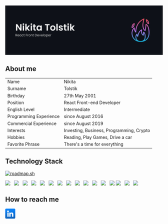 ![Drag Racing](./assets/GitHub%20Preview.jpg)

## About me

<table>
    <tr>
        <td>Name</td>
        <td>Nikita</td>
    </tr>
    <tr>
        <td>Surname</td>
        <td>Tolstik</td>
    </tr>
    <tr>
        <td>Birthday</td>
        <td>27th May 2001</td>
    </tr>
    <tr>
        <td>Position</td>
        <td>React Front-end Developer</td>
    </tr>
    <tr>
        <td>English Level</td>
        <td>Intermediate</td>
    </tr>
    <tr>
        <td>Programming Experience</td>
        <td>since August 2016</td>
    </tr>
    <tr>
        <td>Commercial Experience</td>
        <td>since August 2019</td>
    </tr>
    <tr>
        <td>Interests</td>
        <td>Investing, Business, Programming, Crypto</td>
    </tr>
    <tr>
        <td>Hobbies</td>
        <td>Reading, Play Games, Drive a car</td>
    </tr>
    <tr>
        <td>Favorite Phrase</td>
        <td>There's a time for everything</td>
    </tr>
</table>

## Technology Stack

[![roadmap.sh](https://api.roadmap.sh/v1-badge/tall/645d07985e197f85a2c3f7ef?variant=dark&roadmaps=react-native%2Creact%2Ctypescript%2Cnodejs)](https://roadmap.sh)

<div>
  <img src="https://cdn.jsdelivr.net/gh/devicons/devicon/icons/nodejs/nodejs-original.svg" style="width: 32px;" />
  &nbsp;
  <img src="https://cdn.jsdelivr.net/gh/devicons/devicon/icons/react/react-original-wordmark.svg" style="width: 32px;" />
&nbsp;
  <img src="https://cdn.jsdelivr.net/gh/devicons/devicon/icons/typescript/typescript-original.svg" style="width: 32px;" />
&nbsp;
  <img src="https://cdn.jsdelivr.net/gh/devicons/devicon/icons/graphql/graphql-plain.svg" style="width: 32px;" />
&nbsp;
  <img src="https://cdn.jsdelivr.net/gh/devicons/devicon/icons/nestjs/nestjs-plain.svg" style="width: 32px;" />
&nbsp;
  <img src="https://cdn.jsdelivr.net/gh/devicons/devicon/icons/git/git-original.svg" style="width: 32px;" />
&nbsp;
  <img src="https://cdn.jsdelivr.net/gh/devicons/devicon/icons/mongodb/mongodb-original.svg" style="width: 32px;" />
&nbsp;
  <img src="https://cdn.jsdelivr.net/gh/devicons/devicon/icons/postgresql/postgresql-original.svg" style="width: 32px;" />
&nbsp;
<img src="https://cdn.jsdelivr.net/gh/devicons/devicon/icons/github/github-original.svg" style="width: 32px;" />
&nbsp;
<img src="https://cdn.jsdelivr.net/gh/devicons/devicon/icons/gitlab/gitlab-original.svg" style="width: 32px;" />
&nbsp;
<img src="https://cdn.jsdelivr.net/gh/devicons/devicon/icons/express/express-original.svg" style="width: 32px;" />
&nbsp;
<img src="https://cdn.jsdelivr.net/gh/devicons/devicon/icons/redux/redux-original.svg" style="width: 32px;" />
&nbsp;
<img src="https://cdn.jsdelivr.net/gh/devicons/devicon/icons/figma/figma-original.svg" style="width: 32px;" />
<img src="https://cdn.jsdelivr.net/gh/devicons/devicon/icons/yarn/yarn-original.svg" style="width: 32px;" />
&nbsp;
<img src="https://cdn.jsdelivr.net/gh/devicons/devicon/icons/npm/npm-original-wordmark.svg" style="width: 32px;" />
&nbsp;
<img src="https://gw.alipayobjects.com/zos/rmsportal/rlpTLlbMzTNYuZGGCVYM.png" style="width: 32px;" />
</div>

## How to reach me

<div>
  <a href="https://www.linkedin.com/in/nikita-tolstik-9a73b31b6/">
    <img src="./assets/linkedin.png" style="width: 32px;" />
  </a>
</div>
